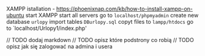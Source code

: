 XAMPP istallation - https://phoenixnap.com/kb/how-to-install-xampp-on-ubuntu
start XAMPP
start all servers
go to `localhost/phpmyadmin`
create new database `urlopy`
import tables `DBurlopy.sql`
copyt files to `lampp/htdocs`
go to `localhost/Urlopy1/index.php' 

// TODO dodaj markdown
// TODO opisz które podstrony co robią
// TODO opisz jak się zalogować na admina i usera 
